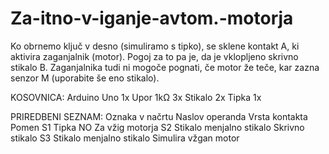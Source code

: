 # Za-itno-v-iganje-avtom.-motorja

Ko obrnemo ključ v desno (simuliramo s tipko), se sklene kontakt A, ki aktivira zaganjalnik (motor). Pogoj za to pa je, da je vklopljeno skrivno stikalo B. Zaganjalnika tudi ni mogoče pognati, če motor že teče, kar zazna senzor M (uporabite še eno stikalo).

KOSOVNICA:
Arduino Uno 1x
Upor 1kΩ 3x
Stikalo 2x
Tipka 1x

PRIREDBENI SEZNAM:
Oznaka v načrtu	Naslov operanda	Vrsta kontakta	Pomen
S1	Tipka	NO	Za vžig motorja
S2	Stikalo	menjalno stikalo	Skrivno stikalo
S3	Stikalo	menjalno stikalo	Simulira vžgan motor
